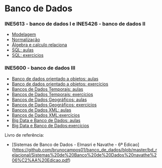 # Banco de Dados
### INE5613 - banco de dados I e INE5426 - banco de dados II
 - [Modelagem](https://github.com/brunocampos01/banco_de_dados/tree/master/bd_relacional/aulas/modelagem_e_normalizacao)
 - [Normalização](https://github.com/brunocampos01/banco_de_dados/tree/master/bd_relacional/aulas/modelagem_e_normalizacao)
 - [Álgebra e calculo relaciona](https://github.com/brunocampos01/banco_de_dados/tree/master/bd_relacional/aulas/algebra_e_calculo)
 - [SQL: aulas](https://github.com/brunocampos01/banco_de_dados/tree/master/bd_relacional/aulas/sql)
 - [SQL: exercicios](https://github.com/brunocampos01/banco_de_dados/tree/master/bd_relacional/exercicios_sql)
### INE5600 - banco de dados III
 - [Banco de dados orientado a objetos: aulas](https://github.com/brunocampos01/banco_de_dados/tree/master/bd_relacional/aulas/bd_orientado_a_objetos)
 - [Banco de dados orientado a objetos: exercícios](https://github.com/brunocampos01/banco_de_dados/tree/master/bd_relacional/exercicios_bdoo)
 - [Bancos de Dados Temporais: aulas](https://)
 - [Bancos de Dados Temporais: exercícios](https://)
 - [Bancos de Dados Geográficos: aulas](https://)
 - [Bancos de Dados Geográficos: exercícios](https://)
 - [Bancos de Dados XML: aulas](https://)
 - [Bancos de Dados XML:exercícios](https://)
 - [Big Data e Banco de Dados: aulas](https://)
 - [Big Data e Banco de Dados:exercícios](https://)
 
 Livro de referência: 
  - [Sistemas de Banco de Dados - Elmasri e Navathe - 6ª Edicao]
 (https://github.com/brunocampos01/banco_de_dados/blob/master/bd_relacional/Sistemas%20de%20Banco%20de%20Dados%20navathe%206%C2%AA%20Edicao.pdf)
